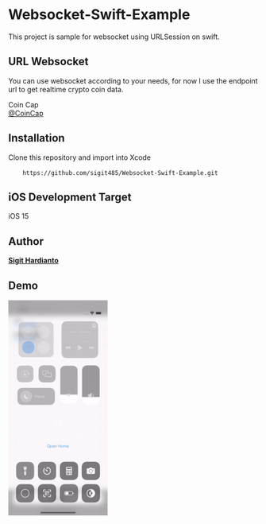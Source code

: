 # Websocket-Swift-Example
This project is sample for websocket using URLSession on swift.

## URL Websocket

You can use websocket according to your needs, for now I use the endpoint url to get realtime crypto coin data.

Coin Cap  
[@CoinCap](https://docs.coincap.io/)

## Installation 
Clone this repository and import into Xcode 
```
    https://github.com/sigit485/Websocket-Swift-Example.git
```    

## iOS Development Target

iOS 15

## Author
[**Sigit Hardianto**](https://github.com/sigit485)

## Demo
<p align="left">
    <img src="1.gif?raw=true"
        alt="Notification Action GIF"    
        style="margin-right: 10px;"    
        width="200" />
</p>
